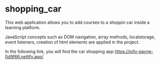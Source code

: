 # shopping_car
This web application allows you to add courses to a shoppin car inside a learning platform.

JavaScript concepts such as DOM navigation, array methods, localstorage, event listeners, creation of html elements are applied in the project.

 In the following link, you will find the car shopping app
 https://jolly-payne-0d9f66.netlify.app/
